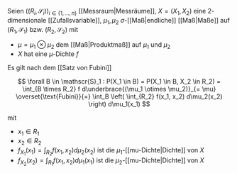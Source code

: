 Seien $((R_i, \mathscr{S}_i))_{i \in \{ 1, \dots, n \}}$ [[Messraum|Messräume]], $X = (X_1, X_2)$ eine $2$-dimensionale [[Zufallsvariable]], $\mu_1, \mu_2$ $\sigma$-[[Maß|endliche]] [[Maß|Maße]] auf $(R_1, \mathscr{S}_1)$ bzw. $(R_2, \mathscr{S}_2)$ mit
- $\mu = \mu_1 \otimes \mu_2$ dem [[Maß|Produktmaß]] auf $\mu_1$ und $\mu_2$
- $X$ hat eine  $\mu$-Dichte $f$

Es gilt nach dem [[Satz von Fubini]]

$$
	\forall B \in \mathscr{S}_1 : P(X_1 \in B) = P(X_1 \in B, X_2 \in R_2) = \int_{B \times R_2} f d\underbrace{(\mu_1 \otimes \mu_2)}_{= \mu} \overset{\text{Fubini}}{=} \int_B \left( \int_{R_2} f(x_1, x_2) d\mu_2(x_2) \right) d\mu_1(x_1)
$$

mit
- $x_1 \in R_1$
- $x_2 \in R_2$
- $f_{X_1}(x_1) = \int_{R_2} f(x_1, x_2) d\mu_2(x_2)$ ist die $\mu_1$-[[mu-Dichte|Dichte]] von $X$
- $f_{X_2}(x_2) = \int_{R_1} f(x_1, x_2) d\mu_1(x_1)$ ist die $\mu_2$-[[mu-Dichte|Dichte]] von $X$